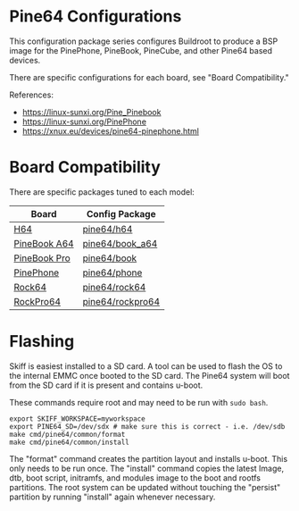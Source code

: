 # Pine64 Configurations

This configuration package series configures Buildroot to produce a BSP image for the
PinePhone, PineBook, PineCube, and other Pine64 based devices.

There are specific configurations for each board, see "Board Compatibility."

References:

 - https://linux-sunxi.org/Pine_Pinebook
 - https://linux-sunxi.org/PinePhone
 - https://xnux.eu/devices/pine64-pinephone.html

# Board Compatibility

There are specific packages tuned to each model:

| **Board**      | **Config Package** |
|----------------|--------------------|
| [H64]          | [pine64/h64]       |
| [PineBook A64] | [pine64/book_a64]  |
| [PineBook Pro] | [pine64/book]      |
| [PinePhone]    | [pine64/phone]     |
| [Rock64]       | [pine64/rock64]    |
| [RockPro64]    | [pine64/rockpro64] |

[H64]: https://www.pine64.org/pine-h64-ver-b/
[PineBook A64]: https://www.pine64.org/pinebook/
[PineBook Pro]: https://www.pine64.org/pinebook-pro/
[PinePhone]: https://www.pine64.org/pinephone/
[Rock64]: https://www.pine64.org/rock64/
[RockPro64]: https://www.pine64.org/rockpro64/

[pine64/h64]: ./h64
[pine64/book]: ./book
[pine64/book_a64]: ./book_a64
[pine64/phone]: ./phone
[pine64/rock64]: ./rock64
[pine64/rockpro64]: ./rockpro64

# Flashing

Skiff is easiest installed to a SD card. A tool can be used to flash the OS to
the internal EMMC once booted to the SD card. The Pine64 system will boot from the
SD card if it is present and contains u-boot.

These commands require root and may need to be run with `sudo bash`.

```
export SKIFF_WORKSPACE=myworkspace
export PINE64_SD=/dev/sdx # make sure this is correct - i.e. /dev/sdb
make cmd/pine64/common/format
make cmd/pine64/common/install
```

The "format" command creates the partition layout and installs u-boot. This only
needs to be run once. The "install" command copies the latest Image, dtb, boot
script, initramfs, and modules image to the boot and rootfs partitions. The root
system can be updated without touching the "persist" partition by running
"install" again whenever necessary.

